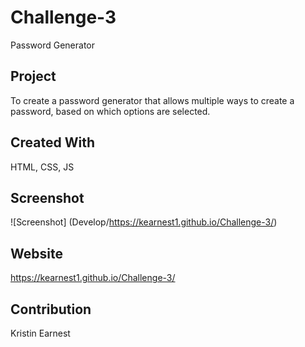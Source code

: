 # Challenge-3
Password Generator

## Project
To create a password generator that allows multiple ways to create a password, based on which options are selected.

## Created With
HTML, CSS, JS

## Screenshot
![Screenshot] (Develop/https://kearnest1.github.io/Challenge-3/)

## Website
https://kearnest1.github.io/Challenge-3/

## Contribution
Kristin Earnest

